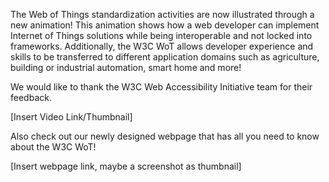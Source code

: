 The Web of Things standardization activities are now illustrated through a new animation!
This animation shows how a web developer can implement Internet of Things solutions while being interoperable and not locked into frameworks.
Additionally, the W3C WoT allows developer experience and skills to be transferred to different application domains such as agriculture,
building or industrial automation, smart home and more!

We would like to thank the W3C Web Accessibility Initiative team for their feedback. 

[Insert Video Link/Thumbnail]

Also check out our newly designed webpage that has all you need to know about the W3C WoT!

[Insert webpage link, maybe a screenshot as thumbnail]
